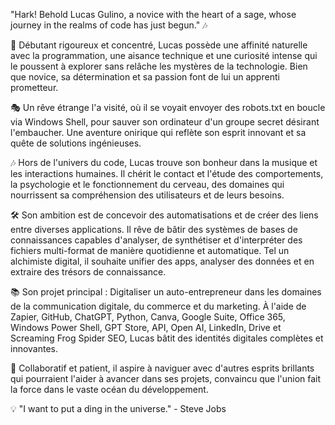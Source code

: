  "Hark! Behold Lucas Gulino, a novice with the heart of a sage, whose journey in the realms of code has just begun." 🎶

🌱 Débutant rigoureux et concentré, Lucas possède une affinité naturelle avec la programmation, une aisance technique et une curiosité intense qui le poussent à explorer sans relâche les mystères de la technologie. Bien que novice, sa détermination et sa passion font de lui un apprenti prometteur.

🎭 Un rêve étrange l'a visité, où il se voyait envoyer des robots.txt en boucle via Windows Shell, pour sauver son ordinateur d'un groupe secret désirant l'embaucher. Une aventure onirique qui reflète son esprit innovant et sa quête de solutions ingénieuses.

🎶 Hors de l'univers du code, Lucas trouve son bonheur dans la musique et les interactions humaines. Il chérit le contact et l'étude des comportements, la psychologie et le fonctionnement du cerveau, des domaines qui nourrissent sa compréhension des utilisateurs et de leurs besoins.

🛠️ Son ambition est de concevoir des automatisations et de créer des liens entre diverses applications. Il rêve de bâtir des systèmes de bases de connaissances capables d'analyser, de synthétiser et d'interpréter des fichiers multi-format de manière quotidienne et automatique. Tel un alchimiste digital, il souhaite unifier des apps, analyser des données et en extraire des trésors de connaissance.

📚 Son projet principal : Digitaliser un auto-entrepreneur dans les domaines de la communication digitale, du commerce et du marketing. À l'aide de Zapier, GitHub, ChatGPT, Python, Canva, Google Suite, Office 365, Windows Power Shell, GPT Store, API, Open AI, LinkedIn, Drive et Screaming Frog Spider SEO, Lucas bâtit des identités digitales complètes et innovantes.

🤝 Collaboratif et patient, il aspire à naviguer avec d'autres esprits brillants qui pourraient l'aider à avancer dans ses projets, convaincu que l'union fait la force dans le vaste océan du développement.

💡 "I want to put a ding in the universe." - Steve Jobs
